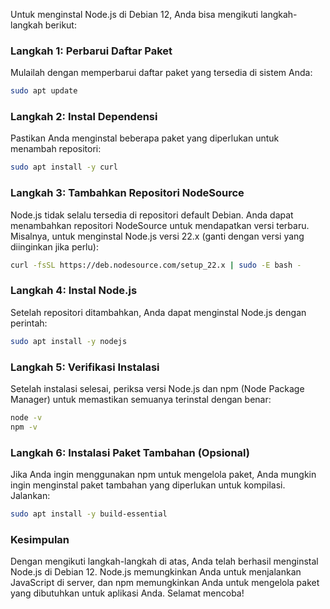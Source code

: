 Untuk menginstal Node.js di Debian 12, Anda bisa mengikuti langkah-langkah berikut:

### Langkah 1: Perbarui Daftar Paket

Mulailah dengan memperbarui daftar paket yang tersedia di sistem Anda:

```bash
sudo apt update
```

### Langkah 2: Instal Dependensi

Pastikan Anda menginstal beberapa paket yang diperlukan untuk menambah repositori:

```bash
sudo apt install -y curl
```

### Langkah 3: Tambahkan Repositori NodeSource

Node.js tidak selalu tersedia di repositori default Debian. Anda dapat menambahkan repositori NodeSource untuk mendapatkan versi terbaru. Misalnya, untuk menginstal Node.js versi 22.x (ganti dengan versi yang diinginkan jika perlu):

```bash
curl -fsSL https://deb.nodesource.com/setup_22.x | sudo -E bash -
```

### Langkah 4: Instal Node.js

Setelah repositori ditambahkan, Anda dapat menginstal Node.js dengan perintah:

```bash
sudo apt install -y nodejs
```

### Langkah 5: Verifikasi Instalasi

Setelah instalasi selesai, periksa versi Node.js dan npm (Node Package Manager) untuk memastikan semuanya terinstal dengan benar:

```bash
node -v
npm -v
```

### Langkah 6: Instalasi Paket Tambahan (Opsional)

Jika Anda ingin menggunakan npm untuk mengelola paket, Anda mungkin ingin menginstal paket tambahan yang diperlukan untuk kompilasi. Jalankan:

```bash
sudo apt install -y build-essential
```

### Kesimpulan

Dengan mengikuti langkah-langkah di atas, Anda telah berhasil menginstal Node.js di Debian 12. Node.js memungkinkan Anda untuk menjalankan JavaScript di server, dan npm memungkinkan Anda untuk mengelola paket yang dibutuhkan untuk aplikasi Anda. Selamat mencoba!
